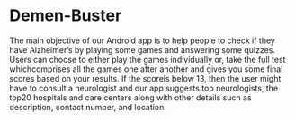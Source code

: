 # Demen-Buster

The main objective of our Android app is to help people to check if they have Alzheimer’s by playing some games and answering some quizzes. Users can choose to either play the games individually or, take the full test whichcomprises all the games one after another and gives you some final scores based on your results. If the scoreis below 13, then the user might have to consult a neurologist and our app suggests top neurologists, the top20 hospitals and care centers along with other details such as description, contact number, and location.

